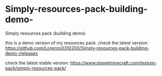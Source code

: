 # Simply-resources-pack-building-demo-
Simply resources pack (building demo)

this is a demo version of my resources pack. check the latest version: https://github.com/Lorenzo0310200/Simply-resources-pack-building-demo-/releases

check the latest stable version: https://www.planetminecraft.com/texture-pack/simply-resources-pack/
